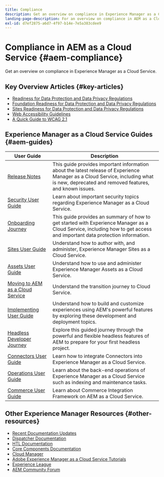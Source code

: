 ```yaml
---
title: Compliance
description: Get an overview on compliance in Experience Manager as a Cloud Service.
landing-page-description: For an overview on compliance in AEM as a Cloud service, including an privacy and accessibility, start here.
exl-id: d7ef2875-a6d7-4f97-b14e-7e5a383cdee9
---
```

# Compliance in AEM as a Cloud Service {#aem-compliance}

Get an overview on compliance in Experience Manager as a Cloud Service.

## Key Overview Articles {#key-articles}

* [Readiness for Data Protection and Data Privacy Regulations](/help/compliance/data-privacy-and-protection-readiness/aem-readiness.md)
* [Foundation Readiness for Data Protection and Data Privacy Regulations](/help/compliance/data-privacy-and-protection-readiness/foundation-readiness.md)
* [Sites Readiness for Data Protection and Data Privacy Regulations](/help/compliance/data-privacy-and-protection-readiness/sites-readiness.md)
* [Web Accessibility Guidelines](/help/compliance/accessibility/web-accessibility.md)
* [A Quick Guide to WCAG 2.1](/help/compliance/accessibility/quick-guide-wcag.md)

## Experience Manager as a Cloud Service Guides {#aem-guides}

|User Guide|Description|
|---|---|
|[Release Notes](/help/release-notes/home.md)|This guide provides important information about the latest release of Experience Manager as a Cloud Service, including what is new, deprecated and removed features, and known issues.|
|[Security User Guide](/help/security/home.md)|Learn about important security topics regarding Experience Manager as a Cloud Service.|
|[Onboarding Journey](/help/journey-onboarding/overview.md)|This guide provides an summary of how to get started with Experience Manager as a Cloud Service, including how to get access and important data protection information.|
|[Sites User Guide](/help/sites-cloud/home.md)|Understand how to author with, and administer, Experience Manager Sites as a Cloud Service.|
|[Assets User Guide](/help/assets/home.md)|Understand how to use and administer Experience Manager Assets as a Cloud Service.|
|[Moving to AEM as a Cloud Service](/help/journey-migration/getting-started.md)|Understand the transition journey to Cloud Service.|
|[Implementing User Guide](/help/implementing/home.md)|Understand how to build and customize experiences using AEM's powerful features by exploring these development and deployment topics.|
|[Headless Developer Journey](/help/journey-headless/developer/overview.md)|Explore this guided journey through the powerful and flexible headless features of AEM to prepare for your first headless project.|
|[Connectors User Guide](/help/connectors/home.md)|Learn how to integrate Connectors into Experience Manager as a Cloud Service.|
|[Operations User Guide](/help/operations/home.md)|Learn about the back-end operations of Experience Manager as a Cloud Service such as indexing and maintenance tasks.|
|[Commerce User Guide](/help/commerce-cloud/home.md)|Learn about Commerce Integration Framework on AEM as a Cloud Service.|

## Other Experience Manager Resources {#other-resources}

* [Recent Documentation Updates](https://helpx.adobe.com/experience-manager/documentation-updates.html#AEMasaCloudService) 
* [Dispatcher Documentation](/help/implementing/dispatcher/overview.md)
* [HTL Documentation](https://experienceleague.adobe.com/docs/experience-manager-htl/using/overview.html)
* [Core Components Documentation](https://experienceleague.adobe.com/docs/experience-manager-core-components/using/introduction.html)
* [Cloud Manager](/help/onboarding/cloud-manager-introduction.md)
* [Adobe Experience Manager as a Cloud Service Tutorials](https://experienceleague.adobe.com/docs/experience-manager-learn/cloud-service/overview.html)
* [Experience League](https://guided.adobe.com/?promoid=K42KVXHD&mv=other#solutions/experience-manager)
* [AEM Community Forum](https://forums.adobe.com/community/experience-cloud/marketing-cloud/experience-manager)
